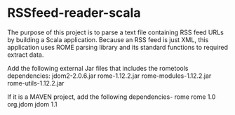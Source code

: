 # RSSfeed-reader-scala
The purpose of this project is to parse a text file containing RSS feed URLs by building a Scala application. Because an RSS feed is just XML, this application uses ROME parsing library and its standard functions to required extract data.

Add the following external Jar files that includes the rometools dependencies:
jdom2-2.0.6.jar
rome-1.12.2.jar
rome-modules-1.12.2.jar
rome-utils-1.12.2.jar

If it is a MAVEN project, add the following dependencies-
<dependency>
    <groupId>rome</groupId>
    <artifactId>rome</artifactId>
    <version>1.0</version>
</dependency>
<dependency>
    <groupId>org.jdom</groupId>
    <artifactId>jdom</artifactId>
    <version>1.1</version>
</dependency>
